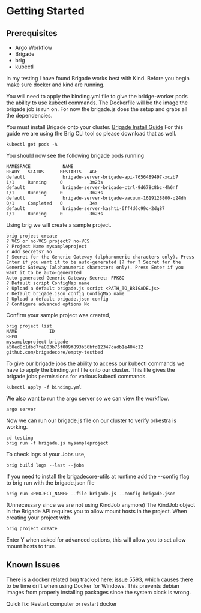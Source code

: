 # Getting Started

## Prerequisites
* Argo Workflow
* Brigade
* brig
* kubectl

In my testing I have found Brigade works best with Kind. Before you begin make sure docker and kind are running. 

You will need to apply the binding.yml file to give the bridge-worker pods the ability to use kubectl commands. The Dockerfile will be the image the brigade job is run on. For now the brigade.js does the setup and grabs all the dependencies.

You must install Brigade onto your cluster. [Brigade Install Guide](https://docs.brigade.sh/intro/install/)
For this guide we are using the Brig CLI tool so please download that as well. 

```
kubectl get pods -A
```

You should now see the following brigade pods running

```
NAMESPACE            NAME                                             READY   STATUS      RESTARTS   AGE
default              brigade-server-brigade-api-7656489497-xczb7      1/1     Running     0          3m23s
default              brigade-server-brigade-ctrl-9d678c8bc-4h6nf      1/1     Running     0          3m23s
default              brigade-server-brigade-vacuum-1619128800-q24dh   0/1     Completed   0          34s
default              brigade-server-kashti-6ff4d6c99c-2dg87           1/1     Running     0          3m23s
```

Using brig we will create a sample project.

```
brig project create
? VCS or no-VCS project? no-VCS
? Project Name mysampleproject
? Add secrets? No
? Secret for the Generic Gateway (alphanumeric characters only). Press Enter if you want it to be auto-generated [? for ? Secret for the Generic Gateway (alphanumeric characters only). Press Enter if you want it to be auto-generated
Auto-generated Generic Gateway Secret: FPK8O
? Default script ConfigMap name
? Upload a default brigade.js script <PATH_TO_BRIGADE.js>
? Default brigade.json config ConfigMap name
? Upload a default brigade.json config
? Configure advanced options No
```

Confirm your sample project was created,

```
brig project list 
NAME            ID                                                              REPO
mysampleproject brigade-a50ed8c1dbd7fa803b75f009f893b56bfd12347cadb1e404c12  github.com/brigadecore/empty-testbed
```
To give our brigade jobs the ability to access our kubectl commands we have to apply the binding.yml file onto our cluster. This file gives the brigade jobs permissions for various kubectl commands.

```
kubectl apply -f binding.yml
```

We also want to run the argo server so we can view the workflow.

```
argo server
```

Now we can run our brigade.js file on our cluster to verify orkestra is working.

```
cd testing
brig run -f brigade.js mysampleproject
```

To check logs of your Jobs use,

```
brig build logs --last --jobs
```

If you need to install the brigadecore-utils at runtime add the --config flag to brig run with the brigade.json file

```
brig run <PROJECT_NAME> --file brigade.js --config brigade.json
```

(Unnecessary since we are not using KindJob anymore) The KindJob object in the Brigade API requires you to allow mount hosts in the project. When creating your project with 

```
brig project create
```

Enter Y when asked for advanced options, this will allow you to set allow mount hosts to true.


## Known Issues

There is a docker related bug tracked here: [issue 5593](https://github.com/docker/for-win/issues/5593), which causes there to be time drift when using Docker for Windows. This prevents debian images from properly installing packages since the system clock is wrong. 

Quick fix: Restart computer or restart docker

